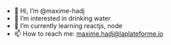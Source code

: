 - 👋 Hi, I’m @maxime-hadj
- 👀 I’m interested in drinking water
- 🌱 I’m currently learning reactjs, node
- 📫 How to reach me: maxime.hadj@laplateforme.io

<!---
maxime-hadj/maxime-hadj is a ✨ special ✨ repository because its `README.md` (this file) appears on your GitHub profile.
You can click the Preview link to take a look at your changes.
--->
